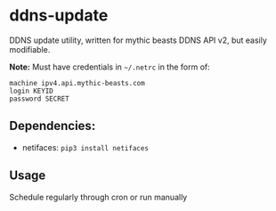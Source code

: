 # ddns-update
DDNS update utility, written for mythic beasts DDNS API v2, but easily modifiable.

**Note:** Must have credentials in `~/.netrc` in the form of:
```
machine ipv4.api.mythic-beasts.com
login KEYID
password SECRET
```

## Dependencies:
* netifaces: `pip3 install netifaces`

## Usage
Schedule regularly through cron or run manually


